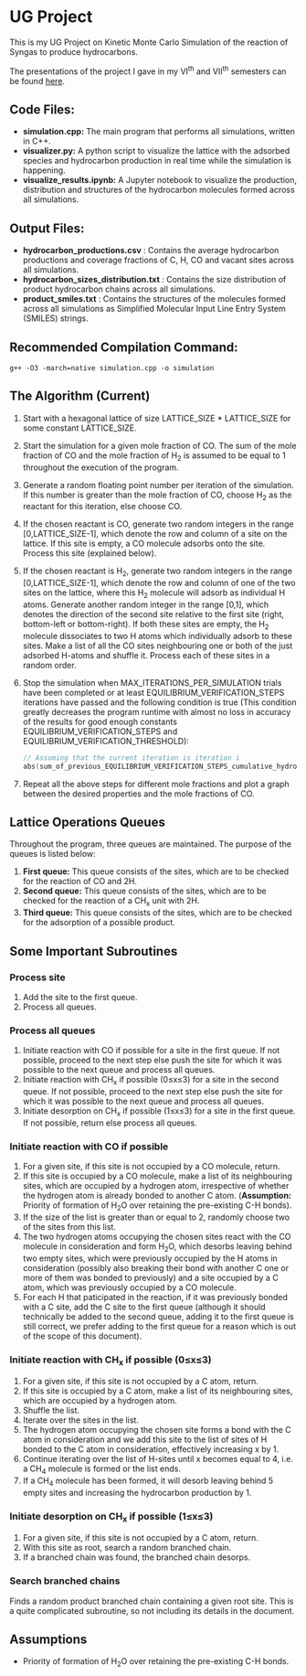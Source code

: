 # UG Project
This is my UG Project on Kinetic Monte Carlo Simulation of the reaction of Syngas to produce hydrocarbons.

The presentations of the project I gave in my VI<sup>th</sup> and VII<sup>th</sup> semesters can be found [here](https://drive.google.com/open?id=187FT8hZuwe3KrRsSElPZhlCjB6SiKi99).

## Code Files:
- **simulation.cpp:** The main program that performs all simulations, written in C++.
- **visualizer.py:** A python script to visualize the lattice with the adsorbed species and hydrocarbon production in real time while the simulation is happening. 
- **visualize_results.ipynb:** A Jupyter notebook to visualize the production, distribution and structures of the hydrocarbon molecules formed across all simulations.

## Output Files:
- **hydrocarbon_productions.csv** : Contains the average hydrocarbon productions and coverage fractions of C, H, CO and vacant sites across all simulations.
- **hydrocarbon_sizes_distribution.txt** : Contains the size distribution of product hydrocarbon chains across all simulations. 
- **product_smiles.txt** : Contains the structures of the molecules formed across all simulations as Simplified Molecular Input Line Entry System (SMILES) strings.

## Recommended Compilation Command:
```posh
g++ -O3 -march=native simulation.cpp -o simulation
```

## The Algorithm (Current)
1. Start with a hexagonal lattice of size LATTICE_SIZE * LATTICE_SIZE for some constant LATTICE_SIZE.
1. Start the simulation for a given mole fraction of CO. The sum of the mole fraction of CO and the mole fraction of H<sub>2</sub> is assumed to be equal to 1 throughout the execution of the program.
1. Generate a random floating point number per iteration of the simulation. If this number is greater than the mole fraction of CO, choose H<sub>2</sub> as the reactant for this iteration, else choose CO.
1. If the chosen reactant is CO, generate two random integers in the range [0,LATTICE_SIZE-1], which denote the row and column of a site on the lattice. If this site is empty, a CO molecule adsorbs onto the site. Process this site (explained below).
1. If the chosen reactant is H<sub>2</sub>, generate two random integers in the range [0,LATTICE_SIZE-1], which denote the row and column of one of the two sites on the lattice, where this H<sub>2</sub> molecule will adsorb as individual H atoms. Generate another random integer in the range [0,1], which denotes the direction of the second site relative to the first site (right, bottom-left or bottom-right). If both these sites are empty, the H<sub>2</sub> molecule dissociates to two H atoms which individually adsorb to these sites. Make a list of all the CO sites neighbouring one or both of the just adsorbed H-atoms and shuffle it. Process each of these sites in a random order.
1. Stop the simulation when MAX_ITERATIONS_PER_SIMULATION trials have been completed or at least EQUILIBRIUM_VERIFICATION_STEPS iterations have passed and the following condition is true (This condition greatly decreases the program runtime with almost no loss in accuracy of the results for good enough constants EQUILIBRIUM_VERIFICATION_STEPS and EQUILIBRIUM_VERIFICATION_THRESHOLD):

    ```c++
    // Assuming that the current iteration is iteration i
    abs(sum_of_previous_EQUILIBRIUM_VERIFICATION_STEPS_cumulative_hydrocarbon_productions - (cumulative_hydrocarbon_production[i-EQUILIBRIUM_VERIFICATION_STEPS+1] + cumulative_hydrocarbon_production[i-    EQUILIBRIUM_VERIFICATION_STEPS+1]) * EQUILIBRIUM_VERIFICATION_STEPS / 2) <= EQUILIBRIUM_VERIFICATION_THRESHOLD)
    ```

1. Repeat all the above steps for different mole fractions and plot a graph between the desired properties and the mole fractions of CO.


## Lattice Operations Queues

Throughout the program, three queues are maintained. The purpose of the queues is listed below:
1. **First queue:** This queue consists of the sites, which are to be checked for the reaction of CO and 2H.
1. **Second queue:** This queue consists of the sites, which are to be checked for the reaction of a CH<sub>x</sub> unit with 2H.
1. **Third queue:** This queue consists of the sites, which are to be checked for the adsorption of a possible product.


## Some Important Subroutines

### Process site
1. Add the site to the first queue.
1. Process all queues.

### Process all queues
1. Initiate reaction with CO if possible for a site in the first queue. If not possible, proceed to the next step else push the site for which it was possible to the next queue and process all queues.
1. Initiate reaction with CH<sub>x</sub> if possible (0&leq;x&leq;3) for a site in the second queue. If not possible, proceed to the next step else push the site for which it was possible to the next queue and process all queues.
1. Initiate desorption on CH<sub>x</sub> if possible (1&leq;x&leq;3) for a site in the first queue. If not possible, return else process all queues.

### Initiate reaction with CO if possible
1. For a given site, if this site is not occupied by a CO molecule, return.
1. If this site is occupied by a CO molecule, make a list of its neighbouring sites, which are occupied by a hydrogen atom, irrespective of whether the hydrogen atom is already bonded to another C atom. (**Assumption:** Priority of formation of H<sub>2</sub>O over retaining the pre-existing C-H bonds).
1. If the size of the list is greater than or equal to 2, randomly choose two of the sites from this list.
1. The two hydrogen atoms occupying the chosen sites react with the CO molecule in consideration and form H<sub>2</sub>O, which desorbs leaving behind two empty sites, which were previously occupied by the H atoms in consideration (possibly also breaking their bond with another C one or more of them was bonded to previously) and a site occupied by a C atom, which was previously occupied by a CO molecule.
1. For each H that paticipated in the reaction, if it was previously bonded with a C site, add the C site to the first queue (although it should technically be added to the second queue, adding it to the first queue is still correct, we prefer adding to the first queue for a reason which is out of the scope of this document).

### Initiate reaction with CH<sub>x</sub> if possible (0&leq;x&leq;3)
1. For a given site, if this site is not occupied by a C atom, return.
1. If this site is occupied by a C atom, make a list of its neighbouring sites, which are occupied by a hydrogen atom.
1. Shuffle the list.
1. Iterate over the sites in the list.
1. The hydrogen atom occupying the chosen site forms a bond with the C atom in consideration and we add this site to the list of sites of H bonded to the C atom in consideration, effectively increasing x by 1.
1. Continue iterating over the list of H-sites until x becomes equal to 4, i.e. a CH<sub>4</sub> molecule is formed or the list ends.
1. If a CH<sub>4</sub> molecule has been formed, it will desorb leaving behind 5 empty sites and increasing the hydrocarbon production by 1.

### Initiate desorption on CH<sub>x</sub> if possible (1&leq;x&leq;3)
1. For a given site, if this site is not occupied by a C atom, return.
1. With this site as root, search a random branched chain.
1. If a branched chain was found, the branched chain desorps.

### Search branched chains
Finds a random product branched chain containing a given root site.
This is a quite complicated subroutine, so not including its details in the document.


## Assumptions

- Priority of formation of H<sub>2</sub>O over retaining the pre-existing C-H bonds.
